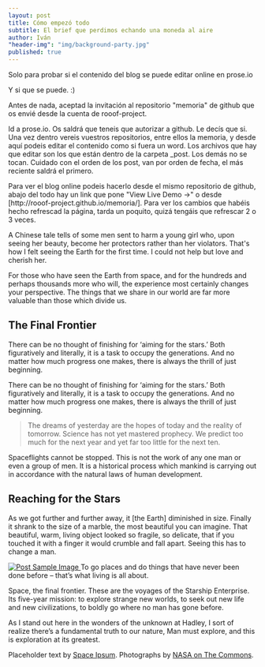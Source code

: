 ```yaml
---
layout: post
title: Cómo empezó todo
subtitle: El brief que perdimos echando una moneda al aire
author: Iván
"header-img": "img/background-party.jpg"
published: true
---
```



<p>Solo para probar si el contenido del blog se puede editar online en prose.io</p>

<p>Y si que se puede. :)</p>
<p> Antes de nada, aceptad la invitación al repositorio "memoria" de github que os envié desde la cuenta de rooof-project.

Id a prose.io. Os saldrá que teneis que autorizar a github. Le decís que si. Una vez dentro vereis vuestros repositorios, entre ellos la memoria, y desde aquí podeis editar el contenido como si fuera un word. Los archivos que hay que editar son los que están dentro de la carpeta _post. Los demás no se tocan. Cuidado con el orden de los post, van por orden de fecha, el más reciente saldrá el primero. </p>

<p>Para ver el blog online podeis hacerlo desde el mismo repositorio de github, abajo del todo hay un link que pone "View Live Demo →" o desde [http://rooof-project.github.io/memoria/]. Para ver los cambios que habéis hecho refrescad la página, tarda un poquito, quizá tengáis que refrescar 2 o 3 veces.</p>

<p>A Chinese tale tells of some men sent to harm a young girl who, upon seeing her beauty, become her protectors rather than her violators. That's how I felt seeing the Earth for the first time. I could not help but love and cherish her.</p>

<p>For those who have seen the Earth from space, and for the hundreds and perhaps thousands more who will, the experience most certainly changes your perspective. The things that we share in our world are far more valuable than those which divide us.</p>

<h2 class="section-heading">The Final Frontier</h2>

<p>There can be no thought of finishing for ‘aiming for the stars.’ Both figuratively and literally, it is a task to occupy the generations. And no matter how much progress one makes, there is always the thrill of just beginning.</p>

<p>There can be no thought of finishing for ‘aiming for the stars.’ Both figuratively and literally, it is a task to occupy the generations. And no matter how much progress one makes, there is always the thrill of just beginning.</p>

<blockquote>The dreams of yesterday are the hopes of today and the reality of tomorrow. Science has not yet mastered prophecy. We predict too much for the next year and yet far too little for the next ten.</blockquote>

<p>Spaceflights cannot be stopped. This is not the work of any one man or even a group of men. It is a historical process which mankind is carrying out in accordance with the natural laws of human development.</p>

<h2 class="section-heading">Reaching for the Stars</h2>

<p>As we got further and further away, it [the Earth] diminished in size. Finally it shrank to the size of a marble, the most beautiful you can imagine. That beautiful, warm, living object looked so fragile, so delicate, that if you touched it with a finger it would crumble and fall apart. Seeing this has to change a man.</p>

<a href="#">
    <img src="{{ site.baseurl }}/img/post-sample-image.jpg" alt="Post Sample Image">
</a>
<span class="caption text-muted">To go places and do things that have never been done before – that’s what living is all about.</span>

<p>Space, the final frontier. These are the voyages of the Starship Enterprise. Its five-year mission: to explore strange new worlds, to seek out new life and new civilizations, to boldly go where no man has gone before.</p>

<p>As I stand out here in the wonders of the unknown at Hadley, I sort of realize there’s a fundamental truth to our nature, Man must explore, and this is exploration at its greatest.</p>

<p>Placeholder text by <a href="http://spaceipsum.com/">Space Ipsum</a>. Photographs by <a href="https://www.flickr.com/photos/nasacommons/">NASA on The Commons</a>.</p>
